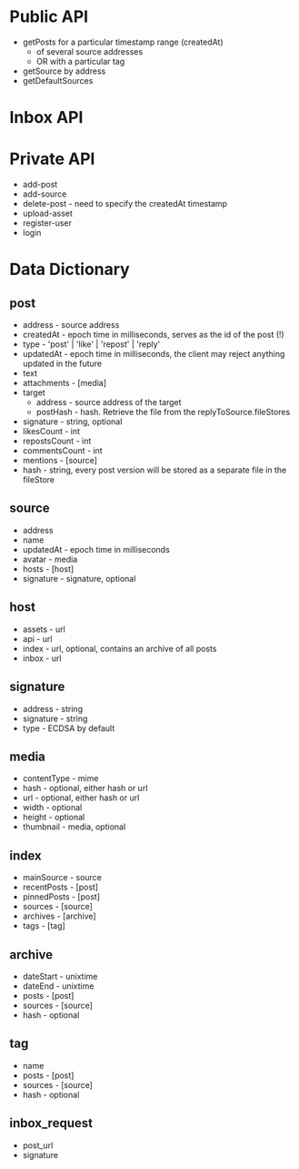 # Public API

- getPosts for a particular timestamp range (createdAt)
  - of several source addresses 
  - OR with a particular tag
- getSource by address
- getDefaultSources

# Inbox API

# Private API
- add-post
- add-source
- delete-post - need to specify the createdAt timestamp
- upload-asset
- register-user
- login

# Data Dictionary

## post
* address - source address
* createdAt - epoch time in milliseconds, serves as the id of the post (!)
* type - 'post' | 'like' | 'repost' | 'reply'
* updatedAt - epoch time in milliseconds, the client may reject anything updated in the future
* text
* attachments - [media]
* target
  * address - source address of the target
  * postHash - hash. Retrieve the file from the replyToSource.fileStores
* signature - string, optional 
* likesCount - int
* repostsCount - int
* commentsCount - int
* mentions - [source]
* hash - string, every post version will be stored as a separate file in the fileStore

## source
* address
* name
* updatedAt - epoch time in milliseconds
* avatar - media
* hosts - [host]
* signature - signature, optional

## host
* assets - url
* api - url
* index - url, optional, contains an archive of all posts 
* inbox - url

## signature
* address - string
* signature - string
* type - ECDSA by default

## media
* contentType - mime
* hash - optional, either hash or url
* url - optional, either hash or url
* width - optional
* height - optional
* thumbnail - media, optional

## index
* mainSource - source
* recentPosts - [post]
* pinnedPosts - [post]
* sources - [source]
* archives - [archive]
* tags - [tag]

## archive
* dateStart - unixtime
* dateEnd - unixtime
* posts - [post]
* sources - [source]
* hash - optional

## tag
* name
* posts - [post]
* sources - [source]
* hash - optional

## inbox_request
* post_url
* signature
